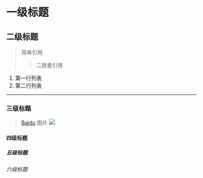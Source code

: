 # 一级标题
## 二级标题

> 简单引用
>> 二嵌套引用

1. 第一行列表
2. 第二行列表
***
### 三级标题
> [Baidu](http://www.baidu.com/)
图片
![](http://image.baidu.com/search/detail?ct=503316480&z=0&ipn=d&word=%E9%BB%84%E5%B1%B1&step_word=&hs=0&pn=11&spn=0&di=1&pi=0&rn=1&tn=baiduimagedetail&is=&istype=0&ie=utf-8&oe=utf-8&in=&cl=2&lm=-1&st=undefined&cs=3046579669%2C4227349083&os=4255445944%2C583045376&simid=&adpicid=0&lpn=0&ln=1973&fr=&fmq=1500872132491_R&fm=&ic=undefined&s=undefined&se=&sme=&tab=0&width=undefined&height=undefined&face=undefined&ist=&jit=&cg=&bdtype=-1&oriquery=&objurl=http%3A%2F%2Fh.hiphotos.baidu.com%2Fimage%2Fpic%2Fitem%2Fe850352ac65c10388cd28217bb119313b17e89b3.jpg&fromurl=ippr_z2C%24qAzdH3FAzdH3Fooo_z%26e3Bev2_z%26e3Bv54AzdH3Fv6jwptejAzdH3Fd8aam9m8a&gsm=0&rpstart=0&rpnum=0)
#### 四级标题
##### 五级标题
###### 六级标题
